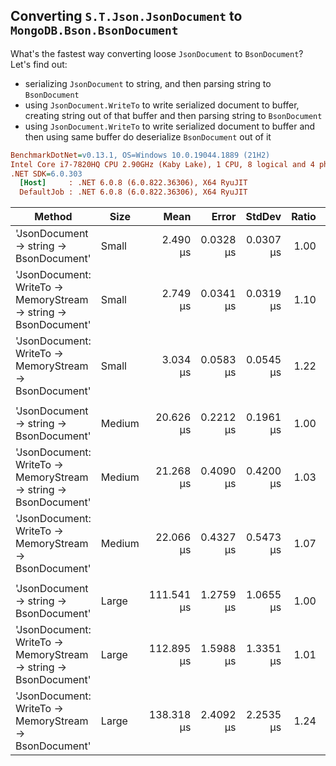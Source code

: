 ## Converting `S.T.Json.JsonDocument` to `MongoDB.Bson.BsonDocument`

What's the fastest way converting loose `JsonDocument` to `BsonDocument`? Let's find out:

- serializing `JsonDocument` to string, and then parsing string to `BsonDocument`
- using `JsonDocument.WriteTo` to write serialized document to buffer, creating string out of that buffer and then parsing string to `BsonDocument`
- using `JsonDocument.WriteTo` to write serialized document to buffer and then using same buffer do deserialize `BsonDocument` out of it

``` ini
BenchmarkDotNet=v0.13.1, OS=Windows 10.0.19044.1889 (21H2)
Intel Core i7-7820HQ CPU 2.90GHz (Kaby Lake), 1 CPU, 8 logical and 4 physical cores
.NET SDK=6.0.303
  [Host]     : .NET 6.0.8 (6.0.822.36306), X64 RyuJIT
  DefaultJob : .NET 6.0.8 (6.0.822.36306), X64 RyuJIT
```
|                                                            Method |   Size |       Mean |     Error |    StdDev | Ratio | RatioSD |   Gen 0 | Allocated |
|------------------------------------------------------------------ |------- |-----------:|----------:|----------:|------:|--------:|--------:|----------:|
|                          &#39;JsonDocument -&gt; string -&gt; BsonDocument&#39; |  Small |   2.490 μs | 0.0328 μs | 0.0307 μs |  1.00 |    0.00 |  0.8545 |      4 KB |
| &#39;JsonDocument: WriteTo -&gt; MemoryStream -&gt; string -&gt; BsonDocument&#39; |  Small |   2.749 μs | 0.0341 μs | 0.0319 μs |  1.10 |    0.02 |  1.0338 |      4 KB |
|           &#39;JsonDocument: WriteTo -&gt; MemoryStream -&gt; BsonDocument&#39; |  Small |   3.034 μs | 0.0583 μs | 0.0545 μs |  1.22 |    0.02 |  2.3079 |      9 KB |
|                                                                   |        |            |           |           |       |         |         |           |
|                          &#39;JsonDocument -&gt; string -&gt; BsonDocument&#39; | Medium |  20.626 μs | 0.2212 μs | 0.1961 μs |  1.00 |    0.00 |  6.7139 |     27 KB |
| &#39;JsonDocument: WriteTo -&gt; MemoryStream -&gt; string -&gt; BsonDocument&#39; | Medium |  21.268 μs | 0.4090 μs | 0.4200 μs |  1.03 |    0.03 |  8.4229 |     34 KB |
|           &#39;JsonDocument: WriteTo -&gt; MemoryStream -&gt; BsonDocument&#39; | Medium |  22.066 μs | 0.4327 μs | 0.5473 μs |  1.07 |    0.03 |  9.8572 |     40 KB |
|                                                                   |        |            |           |           |       |         |         |           |
|                          &#39;JsonDocument -&gt; string -&gt; BsonDocument&#39; |  Large | 111.541 μs | 1.2759 μs | 1.0655 μs |  1.00 |    0.00 | 34.5459 |    141 KB |
| &#39;JsonDocument: WriteTo -&gt; MemoryStream -&gt; string -&gt; BsonDocument&#39; |  Large | 112.895 μs | 1.5988 μs | 1.3351 μs |  1.01 |    0.01 | 42.9688 |    176 KB |
|           &#39;JsonDocument: WriteTo -&gt; MemoryStream -&gt; BsonDocument&#39; |  Large | 138.318 μs | 2.4092 μs | 2.2535 μs |  1.24 |    0.02 | 53.2227 |    218 KB |
